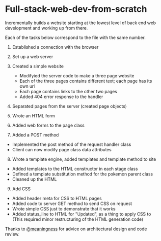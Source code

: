 # Full-stack-web-dev-from-scratch

Incrementally builds a website starting at the lowest level of back end web development and working up from there. 

Each of the tasks below correspond to the file with the same number. 

1. Established a connection with the browser 

2. Set up a web server 

3. Created a simple website
    - Modifyied the server code to make a three page website
    - Each of the three pages contains different text; each page has its own url 
    - Each page contains links to the other two pages
    - Added 404 error response to the handler
  
4. Separated pages from the server (created page objects)

5. Wrote an HTML form

6. Added web forms to the page class

7. Added a POST method
  - Implemented the post method of the request handler class 
  - Client can now modify page class data attributes 
  
8. Wrote a template engine, added templates and template method to site 
  - Added templates to the HTML constructor in each stage class
  - Defined a template substitution method for the pokemon parent class 
  - Cleaned up the HTML 
  
9. Add CSS
  - Added header meta for CSS to HTML pages
  - Added code to server GET method to send CSS on request
  - Wrote simple CSS just to demonstrate that it works
  - Added status_line to HTML for "Updated", as a thing to apply CSS to
  (This required minor restructuring of the HTML generation code)

Thanks to [@meaningness](https://twitter.com/Meaningness) for advice on architectural design and code review. 



